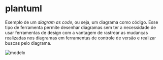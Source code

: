 # plantuml

Exemplo de um _diagram as code_, ou seja, um diagrama como código. Esse tipo de ferramenta permite desenhar diagramas sem ter a necessidade de usar ferramentas de design com a vantagem de rastrear as mudanças realizadas nos diagramas em ferramentas de controle de versão e realizar buscas pelo diagrama.

![modelo](http://www.plantuml.com/plantuml/proxy?cache=no&src=https://raw.githubusercontent.com/nogueiralegacy/plantuml/main/diagrama.puml)
